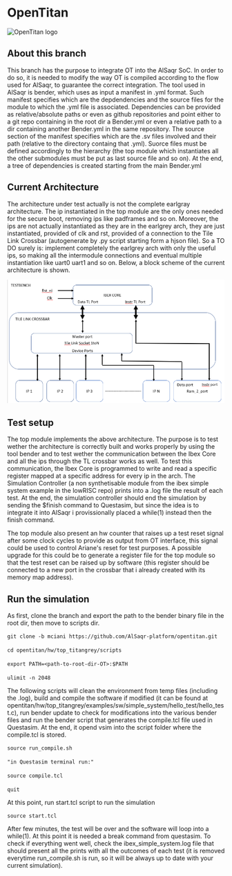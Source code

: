 # OpenTitan

![OpenTitan logo](https://docs.opentitan.org/doc/opentitan-logo.png)

## About this branch

This branch has the purpose to integrate OT into the AlSaqr SoC. In order to do so, it is needed to modify the way OT is compiled according to the flow used for AlSaqr, to guarantee the correct integration.
The tool used in AlSaqr is bender, which uses as input a manifest in .yml format. Such manifest specifies which are the depdendencies and the source files for the module to which the .yml file is associated. Dependencies
can be provided as relative/absolute paths or even as github repositories and point either to a git repo containing in the root dir a Bender.yml or even a relative path to a dir containing another
Bender.yml in the same repository. The source section of the manifest specifies which are the .sv files involved and their path (relative to the directory containg that .yml). Suorce files must be defined accordingly to the hierarchy (the top module which instantiates all the other submodules must be put as last source file and so on).
At the end, a tree of dependencies is created starting from the main Bender.yml

## Current Architecture

The architecture under test actually is not the complete earlgray architecture. The ip instantiated in the top module are the only ones needed for the secure boot, removing ips like padframes and so on.
Moreover, the ips are not actually instantiated as they are in the earlgrey arch, they are just instantiated, provided of clk and rst, provided of a connection to the Tile Link Crossbar (autogenerate by .py script starting form a hjson file).
So a TO DO surely is: implement completely the earlgrey arch with only the useful ips, so making all the intermodule connections and eventual multiple instantiation like uart0 uart1 and so on.
Below, a block scheme of the current architecture is shown.

![alt text](RTL.png)

## Test setup

The top module implements the above architecture. The purpose is to test wether the architecture is correctly built and works properly by using the tool
bender and to test wether the communication between the Ibex Core and all the ips through the TL crossbar works as well. To test this communication, the Ibex Core is programmed to write and read a specific register mapped at a specific address for every ip in the arch. The Simulation Controller (a non synthetisable module from the ibex simple system example in the lowRISC repo) prints into a .log file the result of each test. At the end, the simulation controller should end the simulation by sending the $finish command to Questasim, but since the idea is to integrate it into AlSaqr i provissionally placed a while(1) instead then the finish command.

The top module also present an hw counter that raises up a test reset signal after some clock cycles to provide as output from OT interface, this signal could be used to control Ariane's reset for test purposes. A possible upgrade for this could be to generate a register file for the top module so that the test reset can be raised up by software (this register should be connected to a new port in the crossbar that i already created with its memory map address).

## Run the simulation

As first, clone the branch and export the path to the bender binary file in the root dir, then move to scripts dir.

```
git clone -b mciani https://github.com/AlSaqr-platform/opentitan.git

cd opentitan/hw/top_titangrey/scripts

export PATH=<path-to-root-dir-OT>:$PATH

ulimit -n 2048

```
The following scripts will clean the environment from temp files (including the .log), build and compile the software if modified (it can be found at opentitan/hw/top_titangrey/examples/sw/simple_system/hello_test/hello_test.c), run bender update to check for modifications into the various bender files and run the bender script that generates the compile.tcl file used in Questasim. At the end, it opend vsim into the script folder where the compile.tcl is stored.

```
source run_compile.sh

"in Questasim terminal run:"

source compile.tcl

quit

```
At this point, run start.tcl script to run the simulation

```
source start.tcl

```
After few minutes, the test will be over and the software will loop into a while(1). At this point it is needed a break command from questasim. To check if everything went well, check the ibex_simple_system.log file that should present all the prints with all the outcomes of each test (it is removed everytime run_compile.sh is run, so it will be always up to date with your current simulation).

